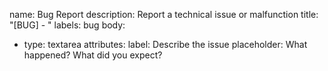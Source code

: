 name: Bug Report
description: Report a technical issue or malfunction
title: "[BUG] - "
labels: bug
body:
  - type: textarea
    attributes:
      label: Describe the issue
      placeholder: What happened? What did you expect?
